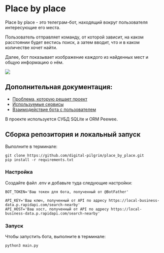 # Place by place

Place by place - это телеграм-бот, находящий 
вокруг пользователя интересующие его места.  

Пользователь отправляет команду, от которой зависит, 
на каком расстоянии будет вестись поиск, а затем вводит, 
что и в каком количестве хочет найти. 

Далее, бот показывает изображение каждого из найденных мест и
общую информацию о нём.


![](https://github.com/egrorik/place_by_place/blob/main/bot_in_action.gif)


## Дополнительная документация:
* [Проблема, которую решает проект](docs/another_docs/problem_and_solution.md)  
* [Используемые сервисы](docs/another_docs/services_used.md)  
* [Взаимодействие бота с пользователем](docs/another_docs/bot_algorithm.md)

В проекте используется СУБД SQLite и ORM Peewee.

## Сборка репозитория и локальный запуск
Выполните в терминале:
```
git clone https://github.com/digital-pilgrim/place_by_place.git
pip install -r requirements.txt
```
 
### Настройка
Создайте файл .env и добавьте туда следующие настройки:
```
BOT_TOKEN='Ваш токен для бота, полученный от @BotFather'

API_KEY='Ваш ключ, полученный от API по адресу https://local-business-data.p.rapidapi.com/search-nearby'
API_HOST='Ваш хост, полученный от API по адресу https://local-business-data.p.rapidapi.com/search-nearby'

```

### Запуск
Чтобы запустить бота, выполните в терминале:
```
python3 main.py
```
